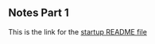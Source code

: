 ## Notes Part 1
This is the link for the [startup README file](https://github.com/AldenKim/startup/blob/main/README.md)